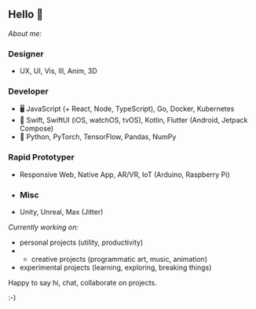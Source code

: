 ## Hello 👋

_About me:_

### Designer
- UX, UI, Vis, Ill, Anim, 3D

### Developer
- 🖥️ JavaScript (+ React, Node, TypeScript), Go, Docker, Kubernetes
- 📱 Swift, SwiftUI (iOS, watchOS, tvOS), Kotlin, Flutter (Android, Jetpack Compose)
- 🧠 Python, PyTorch, TensorFlow, Pandas, NumPy

### Rapid Prototyper
- Responsive Web, Native App, AR/VR, IoT (Arduino, Raspberry Pi)

- ### Misc
- Unity, Unreal, Max (Jitter)

_Currently working on:_

- personal projects (utility, productivity)
- - creative projects (programmatic art, music, animation)
- experimental projects (learning, exploring, breaking things)

Happy to say hi, chat, collaborate on projects.

:-)

<!--
**dlsmth/dlsmth** is a ✨ _special_ ✨ repository because its `README.md` (this file) appears on your GitHub profile.

Here are some ideas to get you started:

- 🔭 I’m currently working on ...
- 🌱 I’m currently learning ...
- 👯 I’m looking to collaborate on ...
- 🤔 I’m looking for help with ...
- 💬 Ask me about ...
- 📫 How to reach me: ...
- 😄 Pronouns: ...
- ⚡ Fun fact: ...
-->
